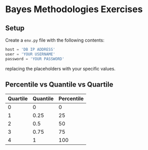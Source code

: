 # Bayes Methodologies Exercises

## Setup

Create a `env.py` file with the following contents:

```python
host = 'DB IP ADDRESS'
user = 'YOUR USERNAME'
password = 'YOUR PASSWORD'
```

replacing the placeholders with your specific values.

## Percentile vs Quantile vs Quartile

| Quartile | Quantile | Percentile |
| -------- | -------- | ---------- |
| 0        | 0        | 0          |
| 1        | 0.25     | 25         |
| 2        | 0.5      | 50         |
| 3        | 0.75     | 75         |
| 4        | 1        | 100        |
